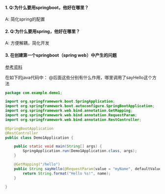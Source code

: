 #### 1. Q:为什么要用springboot，他好在哪里？
A: 简化spring的配置  

#### 2. Q:为什么要用spring，他好在哪里？
A: 方便解耦，简化开发 

#### 3. 在创建第一个springboot（spring web）中产生的问题
[参考资料](https://www.jetbrains.com/help/idea/your-first-spring-application.html)

在如下的java代码中：  @后面这些分别有什么作用，哪里调用了sayHello这个方法
```java
package com.example.demo1;

import org.springframework.boot.SpringApplication;
import org.springframework.boot.autoconfigure.SpringBootApplication;
import org.springframework.web.bind.annotation.GetMapping;
import org.springframework.web.bind.annotation.RequestParam;
import org.springframework.web.bind.annotation.RestController;

@SpringBootApplication
@RestController
public class Demo1Application {

    public static void main(String[] args) {
        SpringApplication.run(Demo1Application.class, args);
    }

    @GetMapping("/hello")
    public String sayHello(@RequestParam(value = "myName", defaultValue = "World") String name) {
        return String.format("Hello %s!", name);
    }

}

```
